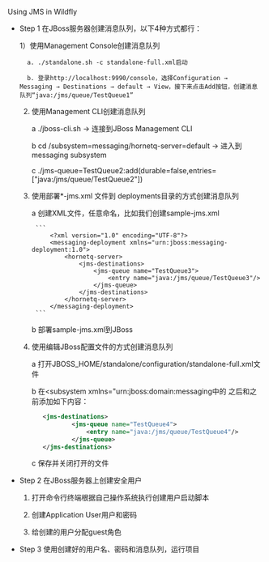 Using JMS in Wildfly

* Step 1 在JBoss服务器创建消息队列，以下4种方式都行：
    
    1）使用Management Console创建消息队列
        
        a. ./standalone.sh -c standalone-full.xml启动
        
        b. 登录http://localhost:9990/console，选择Configuration → Messaging → Destinations → default → View，接下来点击Add按钮，创建消息队列“java:/jms/queue/TestQueue1”
         
    2) 使用Management CLI创建消息队列
        
        a ./jboss-cli.sh -> 连接到JBoss Management CLI 
        
        b cd /subsystem=messaging/hornetq-server=default -> 进入到messaging subsystem
        
        c ./jms-queue=TestQueue2:add(durable=false,entries=["java:/jms/queue/TestQueue2"])
        
    3) 使用部署*-jms.xml 文件到 deployments目录的方式创建消息队列
        
        a  创建XML文件，任意命名，比如我们创建sample-jms.xml
        
            ```
                <?xml version="1.0" encoding="UTF-8"?>
                <messaging-deployment xmlns="urn:jboss:messaging-deployment:1.0">
                    <hornetq-server>
                        <jms-destinations>
                            <jms-queue name="TestQueue3">
                                <entry name="java:/jms/queue/TestQueue3"/>
                            </jms-queue>
                        </jms-destinations>
                    </hornetq-server>
                </messaging-deployment>
            ```
         b 部署sample-jms.xml到JBoss
         
    4) 使用编辑JBoss配置文件的方式创建消息队列
        
        a 打开JBOSS_HOME/standalone/configuration/standalone-full.xml文件
        
        b 在<subsystem xmlns="urn:jboss:domain:messaging中的</jms-connection-factories> 之后和</hornetq-server>之前添加如下内容：
        ```xml
           <jms-destinations>
                   <jms-queue name="TestQueue4">
                       <entry name="java:/jms/queue/TestQueue4"/>
                   </jms-queue>
           </jms-destinations>
        ```
        
        c 保存并关闭打开的文件
        
* Step 2 在JBoss服务器上创建安全用户

    1) 打开命令行终端根据自己操作系统执行创建用户启动脚本
    
    2) 创建Application User用户和密码
    
    3) 给创建的用户分配guest角色
    
* Step 3 使用创建好的用户名、密码和消息队列，运行项目

    